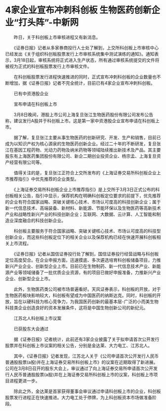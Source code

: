 # 4家企业宣布冲刺科创板 生物医药创新企业“打头阵”-中新网

　　昨日，关于科创板上市审核进程又有新消息。

　　《证券日报》记者从多家券商投行人士处了解到，上交所科创板上市审核中心已经发出《关于组织科创板股票发行上市审核系统集中测试演练的通知》。通知表示，3月18日起，审核系统将正式进入生产状态，所有通过审核系统提交的文件将被视为正式的科创板股票发行上市审核文件。

　　在科创板股票发行进程快速推进的同时，正式宣布冲刺科创板的企业数量也不断增加，据《证券日报》记者不完全统计，目前已有4家企业宣布冲刺科创板。

　　已有中资港股企业

　　宣布申请在科创板上市

　　3月8日晚间，港股上市公司上海复旦张江生物医药股份有限公司发布公告称，建议发行A股并于科创板上市。这是第一家中资港股企业宣布申请在科创板上市。

　　据了解，复旦张江主要从事生物医药的创新研究、开发、生产和销售，目前已成为以知识产权为核心源泉的生物医药创新企业。经过二十年的不断研发，复旦张江在基因工程药物、光动力药物及纳米药物等领域陆续推出新技术及产品。其主要股东有上海医药集团股份有限公司、新企二期创业投资企业、杨宗孟、上海复旦资产经营有限公司等。

　　值得关注的是，复旦张江正符合上交所发布的《上海证券交易所科创板企业上市推荐指引》中优先推荐的企业类型。

　　《上海证券交易所科创板企业上市推荐指引》是上交所于3月3日正式公布的科创板相关公告，指引中显示，保荐机构在明确科创板定位要求的前提下，优先推荐的企业有符合国家战略、突破关键核心技术、市场认可度高的科技创新企业；属于新一代信息技术、高端装备、新材料、新能源、节能环保以及生物医药等高新技术产业和战略性新兴产业的科技创新企业；互联网、大数据、云计算、人工智能和制造业深度融合的科技创新企业。

　　科创板主要服务于符合国家战略、突破关键核心技术、市场认可度高的科技型创新企业，而这些科创板定位下的相关企业以及保荐机构已经在快速开展科创板相关上市流程。

　　《证券日报》记者从国信证券投行处了解到，国信证券投行经营战略与科创板定位高度契合。在企业申报方面，迅速摸底、多次遴选培育科创板储备项目，力推新兴产业企业、创新型企业上市。目前已在生物制药、新一代信息技术产业、新能源产业等领域储备了一批优质企业资源，有的项目已做好申报准备，力推新兴产业企业、创新型企业上市。

　　此外，生物医药类公司被市场普遍看好。天风证券表示，科创板的开放，对于生物医药板块影响较大，科创板有望成为中国医药的纳斯达克。同时，科创板的开放，旨在以硬科技为核心竞争力，为我国医药创新的最基本层-广泛的小而美生物科技类企业创造良好的资本发展条件，这将是中国生物创新公司的新纪元。

　　江苏北人科创板上市议案

　　已获股东大会通过

　　据《证券日报》记者统计，此前还有3家企业披露了关于拟申请首次公开发行股票并在科创板上市议案的相关公告，分别是金达莱、大力电工、江苏北人。

　　其中，《证券日报》记者发现，江苏北人关于《公司申请首次公开发行人民币普通股股票(a股)并在上海证券交易所科创板上市》的议案在近期取得了新进展。公司在3月8日召开的股东大会上，审议通过了向上海证券交易所申请首次公开发行人民币普通股股票(a股)并在上海证券交易所科创板上市的议案，科创板上市项目进程更进一步。

　　除此之外，金达莱是首家获得董事会审议通过申请科创板上市的企业，科创板股票发行进程正在快速推进。大力电工处于停牌，为上科创板资本市场做准备阶段。
